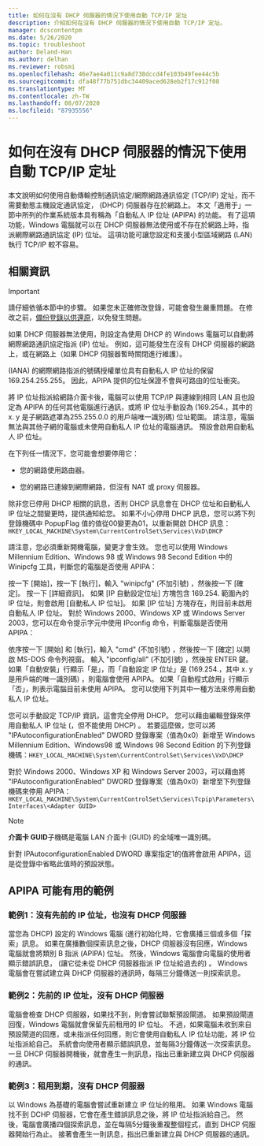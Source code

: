 ```yaml
---
title: 如何在沒有 DHCP 伺服器的情況下使用自動 TCP/IP 定址
description: 介紹如何在沒有 DHCP 伺服器的情況下使用自動 TCP/IP 定址。
manager: dcscontentpm
ms.date: 5/26/2020
ms.topic: troubleshoot
author: Deland-Han
ms.author: delhan
ms.reviewer: robsmi
ms.openlocfilehash: 46e7ae4a011c9a8d738dccd4fe103b49fee44c5b
ms.sourcegitcommit: dfa48f77b751dbc34409aced628eb2f17c912f08
ms.translationtype: MT
ms.contentlocale: zh-TW
ms.lasthandoff: 08/07/2020
ms.locfileid: "87935556"
---
```

# <a name="how-to-use-automatic-tcpip-addressing-without-a-dhcp-server"></a>如何在沒有 DHCP 伺服器的情況下使用自動 TCP/IP 定址

本文說明如何使用自動傳輸控制通訊協定/網際網路通訊協定 (TCP/IP) 定址，而不需要動態主機設定通訊協定， (DHCP) 伺服器存在於網路上。 本文「適用于」一節中所列的作業系統版本具有稱為「自動私人 IP 位址 (APIPA) 的功能。 有了這項功能，Windows 電腦就可以在 DHCP 伺服器無法使用或不存在於網路上時，指派網際網路通訊協定 (IP) 位址。 這項功能可讓您設定和支援小型區域網路 (LAN) 執行 TCP/IP 較不容易。

## <a name="more-information"></a>相關資訊

> [!IMPORTANT]
> 請仔細依循本節中的步驟。 如果您未正確修改登錄，可能會發生嚴重問題。 在修改之前，[備份登錄以供還原](https://support.microsoft.com/help/322756)，以免發生問題。

如果 DHCP 伺服器無法使用，則設定為使用 DHCP 的 Windows 電腦可以自動將網際網路通訊協定指派 (IP) 位址。 例如，這可能發生在沒有 DHCP 伺服器的網路上，或在網路上（如果 DHCP 伺服器暫時關閉進行維護）。

 (IANA) 的網際網路指派的號碼授權單位具有自動私人 IP 位址的保留169.254.255.255。 因此，APIPA 提供的位址保證不會與可路由的位址衝突。

將 IP 位址指派給網路介面卡後，電腦可以使用 TCP/IP 與連線到相同 LAN 且也設定為 APIPA 的任何其他電腦進行通訊，或將 IP 位址手動設為 (169.254.，其中的 x. y 是子網路遮罩為255.255.0.0 的用戶端唯一識別碼) 位址範圍。 請注意，電腦無法與其他子網的電腦或未使用自動私人 IP 位址的電腦通訊。 預設會啟用自動私人 IP 位址。

在下列任一情況下，您可能會想要停用它：

- 您的網路使用路由器。

- 您的網路已連線到網際網路，但沒有 NAT 或 proxy 伺服器。

除非您已停用 DHCP 相關的訊息，否則 DHCP 訊息會在 DHCP 位址和自動私人 IP 位址之間變更時，提供通知給您。 如果不小心停用 DHCP 訊息，您可以將下列登錄機碼中 PopupFlag 值的值從00變更為01，以重新開啟 DHCP 訊息：`HKEY_LOCAL_MACHINE\System\CurrentControlSet\Services\VxD\DHCP`

請注意，您必須重新開機電腦，變更才會生效。 您也可以使用 Windows Millennium Edition、Windows 98 或 Windows 98 Second Edition 中的 Winipcfg 工具，判斷您的電腦是否使用 APIPA：

按一下 [開始]，按一下 [執行]，輸入 "winipcfg" (不加引號) ，然後按一下 [確定]。 按一下 [詳細資訊]。 如果 [IP 自動設定位址] 方塊包含 169.254. 範圍內的 IP 位址，則會啟用 [自動私人 IP 位址]。 如果 [IP 位址] 方塊存在，則目前未啟用自動私人 IP 位址。
對於 Windows 2000、Windows XP 或 Windows Server 2003，您可以在命令提示字元中使用 IPconfig 命令，判斷電腦是否使用 APIPA：

依序按一下 [開始] 和 [執行]，輸入 "cmd" (不加引號) ，然後按一下 [確定] 以開啟 MS-DOS 命令列視窗。 輸入 "ipconfig/all" (不加引號) ，然後按 ENTER 鍵。 如果「自動安裝」行顯示「是」，而「自動設定 IP 位址」是 (169.254.，其中 x. y 是用戶端的唯一識別碼) ，則電腦會使用 APIPA。 如果「自動程式啟用」行顯示「否」，則表示電腦目前未使用 APIPA。
您可以使用下列其中一種方法來停用自動私人 IP 位址。

您可以手動設定 TCP/IP 資訊，這會完全停用 DHCP。 您可以藉由編輯登錄來停用自動私人 IP 位址 (，但不能使用 DHCP) 。 若要這麼做，您可以將 "IPAutoconfigurationEnabled" DWORD 登錄專案（值為0x0）新增至 Windows Millennium Edition、Windows98 或 Windows 98 Second Edition 的下列登錄機碼：`HKEY_LOCAL_MACHINE\System\CurrentControlSet\Services\VxD\DHCP`

對於 Windows 2000、Windows XP 和 Windows Server 2003，可以藉由將 "IPAutoconfigurationEnabled" DWORD 登錄專案（值為0x0）新增至下列登錄機碼來停用 APIPA：`HKEY_LOCAL_MACHINE\System\CurrentControlSet\Services\Tcpip\Parameters\Interfaces\<Adapter GUID>`
> [!NOTE]
> **介面卡 GUID**子機碼是電腦 LAN 介面卡 (GUID) 的全域唯一識別碼。

針對 IPAutoconfigurationEnabled DWORD 專案指定1的值將會啟用 APIPA，這是從登錄中省略此值時的預設狀態。

## <a name="examples-of-where-apipa-may-be-useful"></a>APIPA 可能有用的範例

### <a name="example-1-no-previous-ip-address-and-no-dhcp-server"></a>範例1：沒有先前的 IP 位址，也沒有 DHCP 伺服器

當您為 DHCP) 設定的 Windows 電腦 (進行初始化時，它會廣播三個或多個「探索」訊息。 如果在廣播數個探索訊息之後，DHCP 伺服器沒有回應，Windows 電腦就會將類別 B 指派 (APIPA) 位址。 然後，Windows 電腦會向電腦的使用者顯示錯誤訊息， (讓它從未從 DHCP 伺服器指派 IP 位址給過去的) 。 Windows 電腦會在嘗試建立與 DHCP 伺服器的通訊時，每隔三分鐘傳送一則探索訊息。

### <a name="example-2-previous-ip-address-and-no-dhcp-server"></a>範例2：先前的 IP 位址，沒有 DHCP 伺服器

電腦會檢查 DHCP 伺服器，如果找不到，則會嘗試聯繫預設閘道。 如果預設閘道回復，Windows 電腦就會保留先前租用的 IP 位址。 不過，如果電腦未收到來自預設閘道的回應，或未指派任何回應，則它會使用自動私人 IP 位址功能，將 IP 位址指派給自己。 系統會向使用者顯示錯誤訊息，並每隔3分鐘傳送一次探索訊息。 一旦 DHCP 伺服器開機後，就會產生一則訊息，指出已重新建立與 DHCP 伺服器的通訊。

### <a name="example-3-lease-expires-and-no-dhcp-server"></a>範例3：租用到期，沒有 DHCP 伺服器

以 Windows 為基礎的電腦會嘗試重新建立 IP 位址的租用。 如果 Windows 電腦找不到 DCHP 伺服器，它會在產生錯誤訊息之後，將 IP 位址指派給自己。 然後，電腦會廣播四個探索訊息，並在每隔5分鐘後重複整個程式，直到 DHCP 伺服器開始行為止。 接著會產生一則訊息，指出已重新建立與 DHCP 伺服器的通訊。

